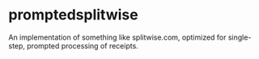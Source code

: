 # promptedsplitwise
An implementation of something like splitwise.com, optimized for single-step, prompted processing of receipts.
